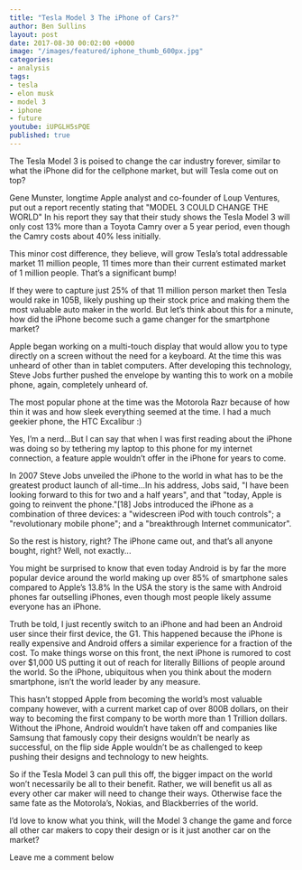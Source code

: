 ```yaml
---
title: "Tesla Model 3 The iPhone of Cars?"
author: Ben Sullins
layout: post
date: 2017-08-30 00:02:00 +0000
image: "/images/featured/iphone_thumb_600px.jpg"
categories:
- analysis
tags:
- tesla
- elon musk
- model 3
- iphone
- future
youtube: iUPGLH5sPQE
published: true
---
```

The Tesla Model 3 is poised to change the car industry forever, similar to what the iPhone did for the cellphone market, but will Tesla come out on top?

Gene Munster, longtime Apple analyst and co-founder of Loup Ventures, put out a report recently stating that "MODEL 3 COULD CHANGE THE WORLD" In his report they say that their study shows the Tesla Model 3 will only cost 13% more than a Toyota Camry over a 5 year period, even though the Camry costs about 40% less initially.

This minor cost difference, they believe, will grow Tesla’s total addressable market 11 million people, 11 times more than their current estimated market of 1 million people. That’s a significant bump!

If they were to capture just 25% of that 11 million person market then Tesla would rake in 105B, likely pushing up their stock price and making them the most valuable auto maker in the world. But let’s think about this for a minute, how did the iPhone become such a game changer for the smartphone market?

Apple began working on a multi-touch display that would allow you to type directly on a screen without the need for a keyboard. At the time this was unheard of other than in tablet computers. After developing this technology, Steve Jobs further pushed the envelope by wanting this to work on a mobile phone, again, completely unheard of.

The most popular phone at the time was the Motorola Razr because of how thin it was and how sleek everything seemed at the time. I had a much geekier phone, the HTC Excalibur :)

Yes, I’m a nerd…But I can say that when I was first reading about the iPhone was doing so by tethering my laptop to this phone for my internet connection, a feature apple wouldn’t offer in the iPhone for years to come.

In 2007 Steve Jobs unveiled the iPhone to the world in what has to be the greatest product launch of all-time...In his address, Jobs said, "I have been looking forward to this for two and a half years", and that "today, Apple is going to reinvent the phone."[18] Jobs introduced the iPhone as a combination of three devices: a "widescreen iPod with touch controls"; a "revolutionary mobile phone"; and a "breakthrough Internet communicator".

So the rest is history, right? The iPhone came out, and that’s all anyone bought, right? Well, not exactly...

You might be surprised to know that even today Android is by far the more popular device around the world making up over 85% of smartphone sales compared to Apple’s 13.8% In the USA the story is the same with Android phones far outselling iPhones, even though most people likely assume everyone has an iPhone.

Truth be told, I just recently switch to an iPhone and had been an Android user since their first device, the G1. This happened because the iPhone is really expensive and Android offers a similar experience for a fraction of the cost. To make things worse on this front, the next iPhone is rumored to cost over $1,000 US putting it out of reach for literally Billions of people around the world.
So the iPhone, ubiquitous when you think about the modern smartphone, isn’t the world leader by any measure.

This hasn’t stopped Apple from becoming the world’s most valuable company however, with a current market cap of over 800B dollars, on their way to becoming the first company to be worth more than 1 Trillion dollars. Without the iPhone, Android wouldn’t have taken off and companies like Samsung that famously copy their designs wouldn’t be nearly as successful, on the flip side Apple wouldn’t be as challenged to keep pushing their designs and technology to new heights.

So if the Tesla Model 3 can pull this off, the bigger impact on the world won’t necessarily be all to their benefit. Rather, we will benefit us all as every other car maker will need to change their ways. Otherwise face the same fate as the Motorola’s, Nokias, and Blackberries of the world.

I’d love to know what you think, will the Model 3 change the game and force all other car makers to copy their design or is it just another car on the market?

Leave me a comment below
